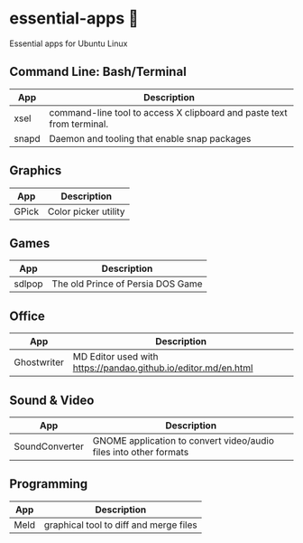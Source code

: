 # essential-apps 🐧
Essential apps for Ubuntu Linux 

## Command Line: Bash/Terminal
App  | Description
------------- | -------------
xsel  | command-line tool to access X clipboard and paste text from terminal.
snapd | Daemon and tooling that enable snap packages

## Graphics

App  | Description
------------- | -------------
GPick  | Color picker utility

## Games

App  | Description
------------- | -------------
sdlpop  | The old Prince of Persia DOS Game

## Office

App  | Description
------------- | -------------
Ghostwriter  | MD Editor used with https://pandao.github.io/editor.md/en.html

## Sound & Video

App  | Description
------------- | -------------
SoundConverter | GNOME application to convert video/audio files into other formats


## Programming

App  | Description
------------- | -------------
Meld  | graphical tool to diff and merge files

